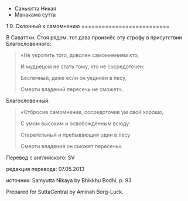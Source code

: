 









* Саньютта Никая
* Манакама сутта


1\.9\. Склонный к самомнению
\=\=\=\=\=\=\=\=\=\=\=\=\=\=\=\=\=\=\=\=\=\=\=\=\=\=



В Саваттхи\. Стоя рядом, тот дэва произнёс эту строфу в присутствии Благословенного:



> «Не укротить того, доволен самомнением кто,  
> 
> И мудрецом не стать тому, кто не сосредоточен:  
> 
> Беспечный, даже если он уединён в лесу,  
> 
> Смерти владений пересечь не сможет»\.


Благословенный:



> «Отбросив самомнение, сосредоточив ум свой хорошо,  
> 
> С умом высоким и освобождённым всюду:  
> 
> Старательный и пребывающий один в лесу  
> 
> Смерти владения он сможет пересечь»\.



Перевод с английского: SV


редакция перевода: 07\.05\.2013


источник: Samyutta Nikaya by Bhikkhu Bodhi, p\. 93


Prepared for SuttaCentral by Aminah Borg\-Luck\.






